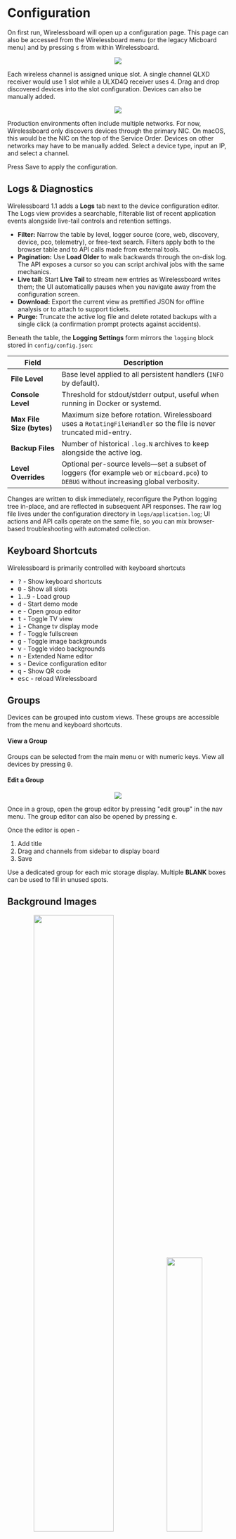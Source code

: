# Configuration
On first run, Wirelessboard will open up a configuration page.  This page can also be accessed from the Wirelessboard menu (or the legacy Micboard menu) and by pressing <kbd>s</kbd> from within Wirelessboard.

<p align="center">
  <img src="img/discover_config.png">
</p>

Each wireless channel is assigned unique slot. A single channel QLXD receiver would use 1 slot while a ULXD4Q receiver uses 4.  Drag and drop discovered devices into the slot configuration.  Devices can also be manually added.


<p align="center">
  <img src="img/manual_config.png">
</p>

Production environments often include multiple networks.  For now, Wirelessboard only discovers devices through the primary NIC.  On macOS, this would be the NIC on the top of the Service Order.  Devices on other networks may have to be manually added.  Select a device type, input an IP, and select a channel.

Press Save to apply the configuration.


## Logs & Diagnostics

Wirelessboard&nbsp;1.1 adds a **Logs** tab next to the device configuration editor. The Logs view provides a searchable, filterable list of recent application events alongside live-tail controls and retention settings.

* **Filter:** Narrow the table by level, logger source (core, web, discovery, device, pco, telemetry), or free-text search. Filters apply both to the browser table and to API calls made from external tools.
* **Pagination:** Use **Load Older** to walk backwards through the on-disk log. The API exposes a cursor so you can script archival jobs with the same mechanics.
* **Live tail:** Start **Live Tail** to stream new entries as Wirelessboard writes them; the UI automatically pauses when you navigate away from the configuration screen.
* **Download:** Export the current view as prettified JSON for offline analysis or to attach to support tickets.
* **Purge:** Truncate the active log file and delete rotated backups with a single click (a confirmation prompt protects against accidents).

Beneath the table, the **Logging Settings** form mirrors the `logging` block stored in `config/config.json`:

| Field | Description |
| --- | --- |
| **File Level** | Base level applied to all persistent handlers (`INFO` by default). |
| **Console Level** | Threshold for stdout/stderr output, useful when running in Docker or systemd. |
| **Max File Size (bytes)** | Maximum size before rotation. Wirelessboard uses a `RotatingFileHandler` so the file is never truncated mid-entry. |
| **Backup Files** | Number of historical `.log.N` archives to keep alongside the active log. |
| **Level Overrides** | Optional per-source levels—set a subset of loggers (for example `web` or `micboard.pco`) to `DEBUG` without increasing global verbosity. |

Changes are written to disk immediately, reconfigure the Python logging tree in-place, and are reflected in subsequent API responses. The raw log file lives under the configuration directory in `logs/application.log`; UI actions and API calls operate on the same file, so you can mix browser-based troubleshooting with automated collection.


## Keyboard Shortcuts
Wirelessboard is primarily controlled with keyboard shortcuts

* <kbd>?</kbd> - Show keyboard shortcuts
* <kbd>0</kbd> - Show all slots
* <kbd>1</kbd>...<kbd>9</kbd> - Load group
* <kbd>d</kbd> - Start demo mode
* <kbd>e</kbd> - Open group editor
* <kbd>t</kbd> - Toggle TV view
* <kbd>i</kbd> - Change tv display mode
* <kbd>f</kbd> - Toggle fullscreen
* <kbd>g</kbd> - Toggle image backgrounds
* <kbd>v</kbd> - Toggle video backgrounds
* <kbd>n</kbd> - Extended Name editor
* <kbd>s</kbd> - Device configuration editor
* <kbd>q</kbd> - Show QR code
* <kbd>esc</kbd> - reload Wirelessboard

## Groups
Devices can be grouped into custom views. These groups are accessible from the menu and keyboard shortcuts.  

#### View a Group
Groups can be selected from the main menu or with numeric keys.  View all devices by pressing <kbd>0</kbd>.

#### Edit a Group

<p align="center">
  <img src="img/editor.png">
</p>
Once in a group, open the group editor by pressing "edit group" in the nav menu.  The group editor can also be opened by pressing <kbd>e</kbd>.

Once the editor is open -
1. Add title
2. Drag and channels from sidebar to display board
3. Save

Use a dedicated group for each mic storage display.  Multiple **BLANK** boxes can be used to fill in unused spots.

## Background Images
<p align="center">
  <img width="60%" src="img/tv_imagebg.png"><img width="40%" src="img/smb_folder.png">
</p>

Image and video<sup>[1](#mp4)</sup> backgrounds can be used with Wirelessboard. Files in the `backgrounds` folder of the Wirelessboard configuration directory are matched against the visible channel name: the name is lowercased and `.jpg` or `.mp4` is appended, so a slot labelled `Fatai` looks for `fatai.jpg`, while `HH01 Delwin` expects `hh01 delwin.mp4` when video mode is enabled. Wirelessboard now renders those assets with dedicated `<img>` / `<video>` tags, so modern browsers (Chrome, Edge, Safari, Firefox) all display motion backgrounds provided the media is encoded in an HTML5-compatible format. The path is exposed over `/bg/<filename>`, so updates take effect as soon as the file is saved—no restart required.

TV mode now keeps each slot at a fixed width so artwork never stretches or shrinks when the number of on-screen channels changes. Backgrounds are rendered at their native resolution, centred at the top of the slot without scaling; if the asset is larger than the slot it will crop, and if it is smaller it will leave the status colour visible around it. The default width is `420px`, controlled by the CSS custom property `--tvmode-slot-width` inside `css/style.scss`, and can be adjusted to suit house templates before rebuilding the frontend.

### Recommended image dimensions

Wirelessboard's TV layout stretches each slot so it fills the full height of the display while the width is divided evenly across the visible columns. Because the CSS uses `background-size: cover`, images are scaled to cover the slot and any overflow is cropped. Designing assets in a tall portrait format keeps the important content visible.

Typical template sizes:

| Display | Columns on screen | Per-slot background size |
| --- | --- | --- |
| 1080p (1920×1080) | 4 columns | **480×1080 px** |
| 1080p (1920×1080) | 5 columns | **384×1080 px** |
| 4K (3840×2160) | 4 columns | **960×2160 px** |
| 4K (3840×2160) | 5 columns | **768×2160 px** |

Use the closest row that matches your layout, bearing in mind that the slot width is now fixed—start with `420×960` (or change `--tvmode-slot-width` if needed), and keep critical artwork within the central 60% of the canvas to survive edge cropping. Because the media is placed without scaling, oversize artwork will crop to the slot bounds while smaller artwork keeps the slot colour visible. Background files live in the configuration directory's `backgrounds/` folder (for macOS: `~/Library/Application Support/wirelessboard/backgrounds`; legacy installs may still use `micboard`).



There are a few keyboard shortcuts to control background modes.
* <kbd>g</kbd> - Toggle image backgrounds
* <kbd>v</kbd> - Toggle video backgrounds


The Wirelessboard `backgrounds` folder can be shared via a fileserver.  This provides an easy way for teams to update pictures.

[Setting up a Fileserver for Wirelessboard](fileshare.md)

## Extended Names
<p align="center">
  <img src="img/extended.png">
</p>

Larger systems benefit from static channel IDs like 'H01' or 'bp14' and user names, like Dave.  It can be difficult to fit both in a field Shure often limits to 8 characters.

Wirelessboard has an optional feature called **Extended Names**.  When set, user-defined names will be displayed instead of names pulled from the receiver.

When the receiver name is changed via WWB, Wirelessboard follows suit and displays the new name.

Press <kbd>n</kbd> to bring up the extended names editor.  Press save once complete.

#### Bulk Name Loader
Names can be imported from spreadsheets and text files with the **Bulk Loader**.
<p align="center">
  <img width="70%" src="img/bulkbox.png">
</p>

1. Open the Extended Names editor with <kbd>⇧ Shift</kbd> + <kbd>n</kbd>.
2. Paste a list of names into the bulk box.
3. Click **Load Bulk Names** to load names from the imported list.  Make any necessary edits in the extended editor and **Save**.

## Additional Configuration Options

### Local URL
By default, Wirelessboard displays the IP address of the machine as the QR code.  For machines with multiple NICs, you can specify a hostname or IP to be shown by setting the `local_url` key in `config.json`

```
  "local_url": "http://wirelessboard.local:9000",
```

## Notes
<a name="mp4">1</a>: Use H.264/AAC MP4 files for best compatibility. Videos are rendered with muted, looping HTML5 players so they autostart across browsers.
